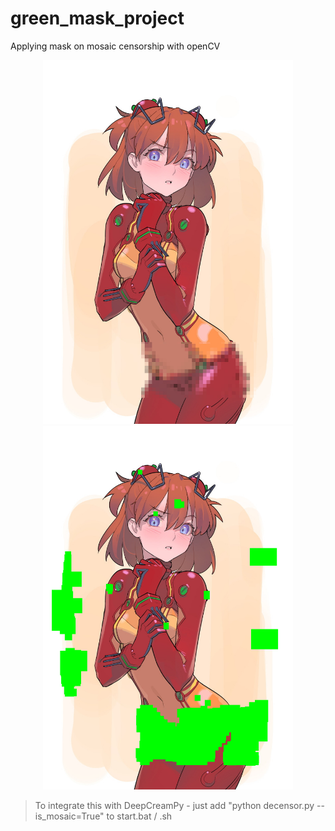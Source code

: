 # green_mask_project
Applying mask on mosaic censorship with openCV

<p align="center">
  <img src="https://github.com/rekaxua/green_mask_project/blob/master/decensor_input_original/asuka.png" width="400">
  <img src="https://github.com/rekaxua/green_mask_project/blob/master/decensor_input/asuka.png" width="400">
</p>


>To integrate this with DeepCreamPy - just add "python decensor.py --is_mosaic=True" to start.bat / .sh
